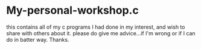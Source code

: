 # My-personal-workshop.c
this contains all of my c programs I had done in my interest, and wish to share with others about it. please do give me advice...if I'm wrong or if I can do in batter way. Thanks.
